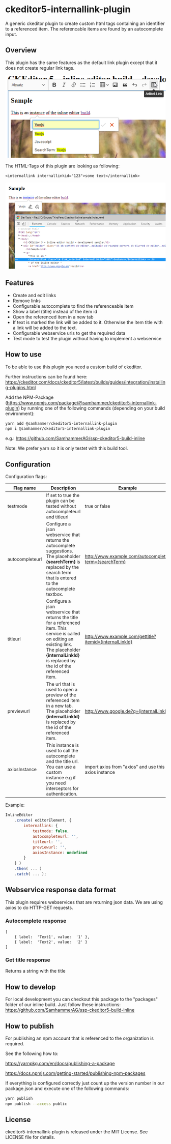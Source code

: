 

# ckeditor5-internallink-plugin
A generic ckeditor plugin to create custom html tags containing an identifier to a referenced item.
The referencable items are found by an autocomplete input.

## Overview
This plugin has the same features as the default link plugin except that it does not create regular link tags.

![alt text](https://raw.githubusercontent.com/SamhammerAG/ckeditor5-internallink-plugin/master/README_Autocomplete.png)

The HTML-Tags of this plugin are looking as following:

```
<internallink internallinkid="123">some text</internallink>
```

![alt text](https://raw.githubusercontent.com/SamhammerAG/ckeditor5-internallink-plugin/master/README_Preview.png)

## Features

 - Create and edit links
 - Remove links
 - Configurable autocomplete to find the referenceable item
 - Show a label (title) instead of the item id
 - Open the referenced item in a new tab
 - If text is marked the link will be added to it. Otherwise the item title with a link will be added to the text.
 - Configurable webservice urls to get the required data
 - Test mode to test the plugin without having to implement a webservice

## How to use
To be able to use this plugin you need a custom build of ckeditor.

Further instructions can be found here:
https://ckeditor.com/docs/ckeditor5/latest/builds/guides/integration/installing-plugins.html

Add the NPM-Package (https://www.npmjs.com/package/@samhammer/ckeditor5-internallink-plugin) by running one of the following commands (depending on your build environment):

```bash
yarn add @samhammer/ckeditor5-internallink-plugin
npm i @samhammer/ckeditor5-internallink-plugin
```

e.g.: https://github.com/SamhammerAG/ssp-ckeditor5-build-inline

Note: We prefer yarn so it is only testet with this build tool.

## Configuration
Configuration flags:

| Flag name | Description | Example |
| --- | --- | --- |
| testmode | If set to true the plugin can be tested without autocompleteurl and titleurl | true or false |
| autocompleteurl | Configure a json webservice that returns the autocomplete suggestions. The placeholder **{searchTerm}** is replaced by the search term that is entered to the autocomplete textbox. | http://www.example.com/autocomplete?term={searchTerm} |
| titleurl | Configure a json webservice that returns the title for a referenced item. This service is called on editing an existing link. The placeholder **{internalLinkId}** is replaced by the id of the referenced item. | http://www.example.com/gettitle?itemid={internalLinkId} |
| previewurl | The url that is used to open a preview of the referenced item in a new tab. The placeholder **{internalLinkId}** is replaced by the id of the referenced item. | http://www.google.de?q={internalLinkId} |
| axiosInstance | This instance is used to call the autocomplete and the title url. You can use a custom instance e.g if you need interceptors for authentication. | import axios from "axios" and use this axios instance |

Example:

```js
InlineEditor
	.create( editorElement, {
		internallink: {
			testmode: false,
			autocompleteurl: '',
			titleurl: '',
			previewurl: '',
			axiosInstance: undefined
		}
	} )
	.then( ... )
	.catch( ... );
```

## Webservice response data format

This plugin requires webservices that are returning json data.
We are using axios to do HTTP-GET requests.

### Autocomplete response

```
[
    { label:  'Text1', value:  '1' },
    { label:  'Text2', value:  '2' }
]
```

### Get title response

Returns a string with the title

## How to develop

For local development you can checkout this package to the "packages" folder of our inline build. Just follow these instructions:
https://github.com/SamhammerAG/ssp-ckeditor5-build-inline

## How to publish

For publishing an npm account that is referenced to the organization is required.

See the following how to:

https://yarnpkg.com/en/docs/publishing-a-package

https://docs.npmjs.com/getting-started/publishing-npm-packages

If everything is configured correctly just count up the version number in our package.json and execute one of the following commands:

```bash
yarn publish
npm publish --access public
```

## License

ckeditor5-internallink-plugin is released under the MIT License. See LICENSE file for details.

